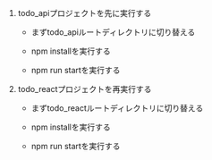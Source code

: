 1. todo_apiプロジェクトを先に実行する

   - まずtodo_apiルートディレクトリに切り替える

   - npm installを実行する

   - npm run startを実行する

2. todo_reactプロジェクトを再実行する

   - まずtodo_reactルートディレクトリに切り替える

   - npm installを実行する

   - npm run startを実行する


